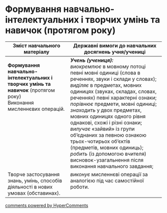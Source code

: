 <div id="hypercomments_widget" class="js-hypercomments-widget invisible"></div>

# Формування навчально-інтелектуальних і творчих умінь та навичок (протягом року) 

<table>
  <tr>
    <td width="40%" align="center"><b>Зміст навчального матеріалу</b></td>
    <td width="60%" align="center"><b>Державні вимоги до навчальних досягнень учня/учениці</b></td>
  </tr>
<tbody>
  <tr>
    <td width="40%" style="vertical-align:top !important;">
    <p><b>Формування навчально-інтелектуальних і творчих умінь та навичок</b> (протягом року)<br>
Виконання мисленнєвих операцій.</td>
    <td width="60%" style="vertical-align:top !important;">
<i><b>Учень (учениця):</b></i><br>
<i>виокремлює</i> в мовному потоці певні мовні одиниці (слова в реченнях, звуки і склади у словах); <br>
<i>виділяє</i> в предметах, мовних одиницях (звуках, складах, словах, реченнях) певні характерні ознаки; <br>
<i>порівнює</i> предмети, мовні одиниці; <br>
<i>знаходить</i> у двох предметах, мовних одиницях одного рівня однакові, схожі і різні ознаки; <br>
<i>вилучає</i> «зайвий» із групи об’єднаних за певною ознакою трьох-чотирьох об’єктів (предметів, мовних одиниць); <br>
<i>робить</i> (із допомогою вчителя) висновок-узагальнення після виконання навчального завдання;</td>
  </tr>
  <tr>
    <td width="40%" style="vertical-align:top !important;">
Творче застосування знань, умінь, способів діяльності в нових умовах (обставинах).</td>
    <td width="60%" style="vertical-align:top !important;">
<i>виконує</i> мисленнєві операції за аналогією під час самостійної роботи.</td>
  </tr>
</tbody>
</table>

<div class="js-hypercomments-container">
<a href="http://hypercomments.com" class="hc-link" title="comments widget">comments powered by HyperComments</a>
</div>